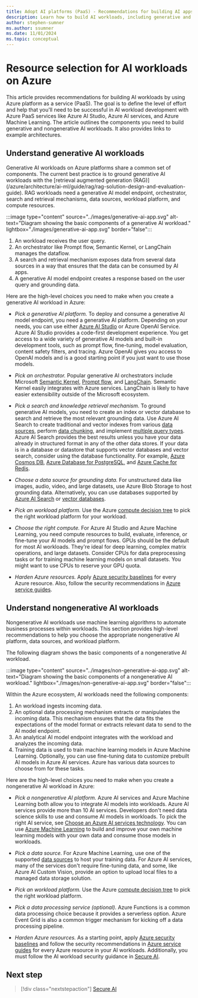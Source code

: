 ```yaml
---
title: Adopt AI platforms (PaaS) - Recommendations for building AI apps with Azure platforms
description: Learn how to build AI workloads, including generative and nongenerative AI apps, by using Azure PaaS services. Get detailed recommendations and architecture guides.
author: stephen-sumner
ms.author: ssumner
ms.date: 11/01/2024
ms.topic: conceptual
---
```


# Resource selection for AI workloads on Azure

This article provides recommendations for building AI workloads by using Azure platform as a service (PaaS). The goal is to define the level of effort and help that you'll need to be successful in AI workload development with Azure PaaS services like Azure AI Studio, Azure AI services, and Azure Machine Learning. The article outlines the components you need to build generative and nongenerative AI workloads. It also provides links to example architectures.

## Understand generative AI workloads

Generative AI workloads on Azure platforms share a common set of components. The current best practice is to ground generative AI workloads with the [retrieval augmented generation (RAG)] (/azure/architecture/ai-ml/guide/rag/rag-solution-design-and-evaluation-guide). RAG workloads need a generative AI model endpoint, orchestrator, search and retrieval mechanisms, data sources, workload platform, and compute resources.

:::image type="content" source="../images/generative-ai-app.svg" alt-text="Diagram showing the basic components of a generative AI workload." lightbox="./images/generative-ai-app.svg" border="false":::

1. An workload receives the user query.
1. An orchestrator like Prompt flow, Semantic Kernel, or LangChain manages the dataflow.
1. A search and retrieval mechanism exposes data from several data sources in a way that ensures that the data can be consumed by AI apps.
1. A generative AI model endpoint creates a response based on the user query and grounding data.

Here are the high-level choices you need to make when you create a generative AI workload in Azure:

- *Pick a generative AI platform.* To deploy and consume a generative AI model endpoint, you need a generative AI platform. Depending on your needs, you can use either [Azure AI Studio](/azure/ai-studio/what-is-ai-studio) or Azure OpenAI Service. Azure AI Studio provides a code-first development experience. You get access to a wide variety of generative AI models and built-in development tools, such as prompt flow, fine-tuning, model evaluation, content safety filters, and tracing. Azure OpenAI gives you access to OpenAI models and is a good starting point if you just want to use those models.

- *Pick an orchestrator.* Popular generative AI orchestrators include Microsoft [Semantic Kernel](/semantic-kernel/overview/), [Prompt flow](https://microsoft.github.io/promptflow/index.html), and [LangChain](https://python.langchain.com/v0.2/docs/integrations/platforms/microsoft/). Semantic Kernel easily integrates with Azure services. LangChain is likely to have easier extensibility outside of the Microsoft ecosystem.

- *Pick a search and knowledge retrieval mechanism.* To ground generative AI models, you need to create an index or vector database to search and retrieve the most relevant grounding data. Use Azure AI Search to create traditional and vector indexes from various [data sources](/azure/search/search-indexer-overview#supported-data-sources), perform [data chunking](/azure/search/vector-search-integrated-vectorization), and implement [multiple query types](/azure/search/search-query-overview#types-of-queries). Azure AI Search provides the best results unless you have your data already in structured format in any of the other data stores. If your data is in a database or datastore that supports vector databases and vector search, consider using the database functionality. For example, [Azure Cosmos DB](/azure/cosmos-db/vector-database), [Azure Database for PostgreSQL,](/azure/postgresql/flexible-server/how-to-use-pgvector) and [Azure Cache for Redis](/azure/azure-cache-for-redis/cache-overview-vector-similarity).

- *Choose a data source for grounding data.* For unstructured data like images, audio, video, and large datasets, use Azure Blob Storage to host grounding data. Alternatively, you can use databases supported by [Azure AI Search](/azure/search/search-indexer-overview#supported-data-sources) or [vector databases](/dotnet/ai/conceptual/vector-databases#available-vector-database-solutions).

- *Pick an workload platform.* Use the Azure [compute decision tree](/azure/architecture/guide/technology-choices/compute-decision-tree) to pick the right workload platform for your workload.

- *Choose the right compute.* For Azure AI Studio and Azure Machine Learning, you need compute resources to build, evaluate, inference, or fine-tune your AI models and prompt flows. GPUs should be the default for most AI workloads. They're ideal for deep learning, complex matrix operations, and large datasets. Consider CPUs for data preprocessing tasks or for training machine learning models on small datasets. You might want to use CPUs to reserve your GPU quota.

- *Harden Azure resources.* Apply [Azure security baselines](/security/benchmark/azure/security-baselines-overview) for every Azure resource. Also, follow the security recommendations in [Azure service guides](/azure/well-architected/service-guides/).

## Understand nongenerative AI workloads

Nongenerative AI workloads use machine learning algorithms to automate business processes within workloads. This section provides high-level recommendations to help you choose the appropriate nongenerative AI platform, data sources, and workload platform.

The following diagram shows the basic components of a nongenerative AI workload.

:::image type="content" source="../images/non-generative-ai-app.svg" alt-text="Diagram showing the basic components of a nongenerative AI workload." lightbox="./images/non-generative-ai-app.svg" border="false":::

Within the Azure ecosystem,  AI workloads need the following components:

1. An workload ingests incoming data.
1. An optional data processing mechanism extracts or manipulates the incoming data. This mechanism ensures that the data fits the expectations of the model format or extracts relevant data to send to the AI model endpoint. 
1. An analytical AI model endpoint integrates with the workload and analyzes the incoming data. 
1. Training data is used to train machine learning models in Azure Machine Learning. Optionally, you can use fine-tuning data to customize prebuilt AI models in Azure AI services. Azure has various data sources to choose from for these tasks.

Here are the high-level choices you need to make when you create a nongenerative AI workload in Azure:

- *Pick a nongenerative AI platform.* Azure AI services and Azure Machine Learning both allow you to integrate AI models into workloads. Azure AI services provide more than 10 AI services. Developers don't need data science skills to use and consume AI models in workloads. To pick the right AI service, see [Choose an Azure AI services technology](/azure/architecture/data-guide/technology-choices/cognitive-services). You can use [Azure Machine Learning](/azure/machine-learning/overview-what-is-azure-machine-learning) to build and improve your own machine learning models with your own data and consume those models in workloads.

- *Pick a data source.* For Azure Machine Learning, use one of the supported [data sources](/azure/machine-learning/how-to-access-data#supported-data-storage-service-types) to host your training data. For Azure AI services, many of the services don't require fine-tuning data, and some, like Azure AI Custom Vision, provide an option to upload local files to a managed data storage solution.

- *Pick an workload platform.* Use the Azure [compute decision tree](/azure/architecture/guide/technology-choices/compute-decision-tree) to pick the right workload platform.

- *Pick a data processing service (optional).* Azure Functions is a common data processing choice because it provides a serverless option. Azure Event Grid is also a common trigger mechanism for kicking off a data processing pipeline.

- *Harden Azure resources.* As a starting point, apply [Azure security baselines](/security/benchmark/azure/security-baselines-overview) and follow the security recommendations in [Azure service guides](/azure/well-architected/service-guides/) for every Azure resource in your AI workloads. Additionally, you must follow the AI workload security guidance in [Secure AI](secure.md).

## Next step

> [!div class="nextstepaction"]
> [Secure AI](secure.md)
